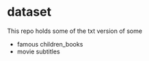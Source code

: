 # dataset
This repo holds some of the txt version of some 
- famous children_books 
- movie subtitles
